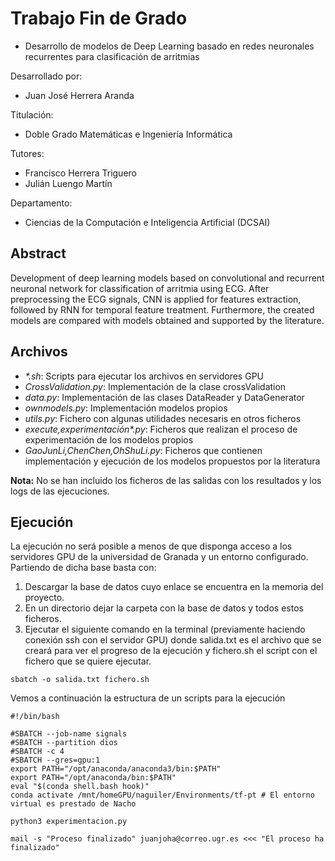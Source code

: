 # Trabajo Fin de Grado 

- Desarrollo de modelos de Deep Learning basado en redes neuronales recurrentes para clasificación de arritmias

Desarrollado por:  
- Juan José Herrera Aranda

Titulación:
- Doble Grado Matemáticas e Ingeniería Informática

Tutores:
- Francisco Herrera Triguero
- Julián Luengo Martín

Departamento: 
- Ciencias de la Computación e Inteligencia Artificial (DCSAI)

## Abstract
Development of deep learning models based on convolutional and recurrent neuronal network for classification of arritmia using ECG. After preprocessing the ECG signals, CNN is applied for features extraction, followed by RNN for temporal feature treatment. Furthermore, the created models are compared with models obtained and supported by the literature.

## Archivos

- *\*.sh*: Scripts para ejecutar los archivos en servidores GPU
- *CrossValidation.py*: Implementación de la clase crossValidation
- *data.py*: Implementación de las clases DataReader y DataGenerator
- *ownmodels.py*: Implementación modelos propios
- *utils.py*: Fichero con algunas utilidades necesaris en otros ficheros
- *execute,experimentación\*.py*: Ficheros que realizan el proceso de experimentación de los modelos propios
- *GaoJunLi,ChenChen,OhShuLi.py*: Ficheros que contienen implementación y ejecución de los modelos propuestos por la literatura

__Nota:__ No se han incluido los ficheros de las salidas con los resultados y los logs de las ejecuciones.


## Ejecución

La ejecución no será posible a menos de que disponga acceso a los servidores GPU de la universidad de Granada y un entorno configurado.
Partiendo de dicha base basta con:

1. Descargar la base de datos cuyo enlace se encuentra en la memoria del proyecto.
2. En un directorio dejar la carpeta con la base de datos y todos estos ficheros.
3. Ejecutar el siguiente comando en la terminal (previamente haciendo conexión ssh con el servidor GPU) donde salida.txt es el archivo que se creará para ver el progreso de la ejecución y fichero.sh el script con el fichero que se quiere ejecutar.

```!bash
sbatch -o salida.txt fichero.sh
```

Vemos a continuación la estructura de un scripts para la ejecución
```!bash
#!/bin/bash
  
#SBATCH --job-name signals
#SBATCH --partition dios
#SBATCH -c 4
#SBATCH --gres=gpu:1
export PATH="/opt/anaconda/anaconda3/bin:$PATH"
export PATH="/opt/anaconda/bin:$PATH"
eval "$(conda shell.bash hook)"
conda activate /mnt/homeGPU/naguiler/Environments/tf-pt # El entorno virtual es prestado de Nacho

python3 experimentacion.py 

mail -s "Proceso finalizado" juanjoha@correo.ugr.es <<< "El proceso ha finalizado"
```
